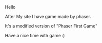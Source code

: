 Hello

After My site I have game made by phaser.

It's a modified version of "Phaser First Game"

Have a nice time with game :)
